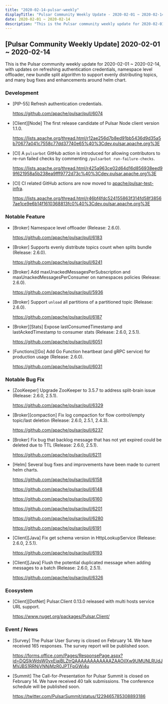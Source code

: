 ```yaml
---
title: "2020-02-14-pulsar-weekly"
displayTitle: "Pulsar Community Weekly Update - 2020-02-01 ~ 2020-02-14"
date: 2020-02-01 ~ 2020-02-14
description: "This is the Pulsar community weekly update for 2020-02-01 ~ 2020-02-14, with updates on refreshing authentication credentials, namespace level offloader, new bundle split algorithm to support evenly distributing topics, and many bug fixes and enhancements around helm chart."
---
```


## [Pulsar Community Weekly Update] 2020-02-01 ~ 2020-02-14

This is the Pulsar community weekly update for 2020-02-01 ~ 2020-02-14, with updates on refreshing authentication credentials, namespace level offloader, new bundle split algorithm to support evenly distributing topics, and many bug fixes and enhancements around helm chart.

### Development

- [PIP-55] Refresh authentication credentials.

    https://github.com/apache/pulsar/pull/6074

- [Client][Node] The first release candidate of Pulsar Node client version 1.1.0.

    https://lists.apache.org/thread.html/r12ae256d7b8ed91bb5436d9d35a5b70677a041c7558c77dd37740e65%40%3Cdev.pulsar.apache.org%3E
    
- [CI] A `pulsarbot` GitHub action is introduced for allowing contributors to re-run failed checks by commenting `/pulsarbot run-failure-checks`.

    https://lists.apache.org/thread.html/r425a963ce02d64d16d856938eed99f621958a5b238ea9fff9772d73c%40%3Cdev.pulsar.apache.org%3E
    
- [CI] CI related GitHub actions are now moved to [apache/pulsar-test-infra](https://github.com/apache/pulsar-test-infra).

    https://lists.apache.org/thread.html/r46bf4fdc524155863f314fd58f38567ae1ce9e6b14f1610368813fc0%40%3Cdev.pulsar.apache.org%3E

### Notable Feature

- [Broker] Namespace level offloader (Release: 2.6.0).

    https://github.com/apache/pulsar/pull/6183
    
- [Broker] Supports evenly distribute topics count when splits bundle (Release: 2.6.0).

    https://github.com/apache/pulsar/pull/6241

- [Broker] Add maxUnackedMessagesPerSubscription and maxUnackedMessagesPerConsumer on namespaces policies (Release: 2.6.0).

    https://github.com/apache/pulsar/pull/5936

- [Broker] Support `unload` all partitions of a partitioned topic (Release: 2.6.0).

    https://github.com/apache/pulsar/pull/6187
    
- [Broker][Stats] Expose lastConsumedTimestamp and lastAckedTimestamp to consumer stats (Release: 2.6.0, 2.5.1).

    https://github.com/apache/pulsar/pull/6051
    
- [Functions][Go] Add Go Function heartbeat (and gRPC service) for production usage (Release: 2.6.0).

    https://github.com/apache/pulsar/pull/6031

### Notable Bug Fix

- [ZooKeeper] Upgrade ZooKeeper to 3.5.7 to address split-brain issue (Release: 2.6.0, 2.5.1).

    https://github.com/apache/pulsar/pull/6329

- [Broker][compaction] Fix log compaction for flow control/empty topic/last deletion (Release: 2.6.0, 2.5.1, 2.4.3).

    https://github.com/apache/pulsar/pull/6237
    
- [Broker] Fix bug that backlog message that has not yet expired could be deleted due to TTL (Release: 2.6.0, 2.5.1).

    https://github.com/apache/pulsar/pull/6211

- [Helm] Several bug fixes and improvements have been made to current helm charts.

    https://github.com/apache/pulsar/pull/6158

    https://github.com/apache/pulsar/pull/6148

    https://github.com/apache/pulsar/pull/6160

    https://github.com/apache/pulsar/pull/6201

    https://github.com/apache/pulsar/pull/6280

    https://github.com/apache/pulsar/pull/6191
    
- [Client][Java] Fix get schema version in HttpLookupService (Release: 2.6.0, 2.5.1).

    https://github.com/apache/pulsar/pull/6193
    
- [Client][Java] Flush the potential duplicated message when adding messages to a batch (Release: 2.6.0, 2.5.1).

    https://github.com/apache/pulsar/pull/6326

### Ecosystem

- [Client][DotNet] Pulsar.Client 0.13.0 released with multi hosts service URL support.

    https://www.nuget.org/packages/Pulsar.Client/

### Event / News

- [Survey] The Pulsar User Survey is closed on February 14. We have received 165 responses. The survey report will be published soon.

    https://forms.office.com/Pages/ResponsePage.aspx?id=DQSIkWdsW0yxEjajBLZtrQAAAAAAAAAAAAZAAOjIXw9UMUNLRUdJMVJBS1RRNjVNNjMzR0JPTFpGWi4u
    
- [Summit] The Call-for-Presentation for Pulsar Summit is closed on February 14. We have received 40 talk submissions. The conference schedule will be published soon.

    https://twitter.com/PulsarSummit/status/1229465785308893186